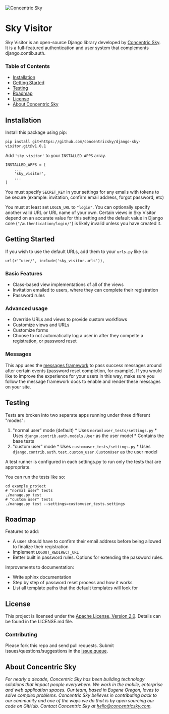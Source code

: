 ![Concentric Sky](https://concentricsky.com/media/uploads/images/csky_logo.jpg)


# Sky Visitor

Sky Visitor is an open-source Django library developed by [Concentric Sky](http://concentricsky.com/). It is a full-featured authentication and user system that complements django.contib.auth.

### Table of Contents
- [Installation](#installation)
- [Getting Started](#getting-started)
- [Testing](#testing)
- [Roadmap](#roadmap)
- [License](#license)
- [About Concentric Sky](#about-concentric-sky)


## Installation

Install this package using pip:

    pip install git+https://github.com/concentricsky/django-sky-visitor.git@v1.0.1

Add `'sky_visitor'` to your `INSTALLED_APPS` array.

    INSTALLED_APPS = [
        ...
        'sky_visitor',
        ...
    ]

You must specify `SECRET_KEY` in your settings for any emails with tokens to be secure (example: invitation, confirm email address, forgot password, etc)

You must at least set `LOGIN_URL` to `"login"`. You can optionally specify another valid URL or URL name of your own. Certain views in Sky Visitor depend on an accurate value for this setting and the default value in Django core (`"/authentication/login/"`) is likely invalid unless you have created it.


## Getting Started

If you wish to use the default URLs, add them to your `urls.py` like so:

    url(r'^user/', include('sky_visitor.urls')),

### Basic Features

  * Class-based view implementations of all of the views
  * Invitation emailed to users, where they can complete their registration
  * Password rules

### Advanced usage

  * Override URLs and views to provide custom workflows
  * Customize views and URLs
  * Customize forms
  * Choose to not automatically log a user in after they compelte a registration, or password reset

### Messages

This app uses the [messages framework](https://docs.djangoproject.com/en/dev/ref/contrib/messages/) to pass success messages
around after certain events (password reset completion, for example). If you would like to improve the experience for
your users in this way, make sure you follow the message framework docs to enable and render these messages on your site.


## Testing

Tests are broken into two separate apps running under three different "modes":

  1. "normal user" mode (default)
    * Uses `noramluser_tests/settings.py`
    * Uses `django.contrib.auth.models.User` as the user model
    * Contains the base tests
  2. "custom user" mode
    * Uses `customuser_tests/settings.py`
    * Uses `django.contrib.auth.test.custom_user.CustomUser` as the user model

A test runner is configured in each settings.py to run only the tests that are appropriate.

You can run the tests like so:

    cd example_project
    # "normal user" tests
    ./manage.py test
    # "custom user" tests
    ./manage.py test --settings=customuser_tests.settings


## Roadmap

Features to add:

  * A user should have to confirm their email address before being allowed to finalize their registration
  * Implement `LOGOUT_REDIRECT_URL`
  * Better built in password rules. Options for extending the password rules.

Improvements to documentation:

  * Write sphinx documentation
  * Step by step of password reset process and how it works
  * List all template paths that the default templates will look for


## License

This project is licensed under the [Apache License, Version 2.0](http://www.apache.org/licenses/LICENSE-2.0). Details can be found in the LICENSE.md file.

### Contributing

Please fork this repo and send pull requests. Submit issues/questions/suggestions in the [issue queue](https://github.com/concentricsky/django-sky-visitor/issues).


## About Concentric Sky

_For nearly a decade, Concentric Sky has been building technology solutions that impact people everywhere. We work in the mobile, enterprise and web application spaces. Our team, based in Eugene Oregon, loves to solve complex problems. Concentric Sky believes in contributing back to our community and one of the ways we do that is by open sourcing our code on GitHub. Contact Concentric Sky at hello@concentricsky.com._
